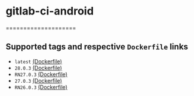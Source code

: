# gitlab-ci-android

====================

## Supported tags and respective `Dockerfile` links
- `latest` [(Dockerfile)][100]
- `28.0.3` [(Dockerfile)][104]
- `RN27.0.3` [(Dockerfile)][103]
- `27.0.3` [(Dockerfile)][102]
- `RN26.0.3` [(Dockerfile)][101]


[100]: https://github.com/catalyst-system-inc/gitlab-ci-android/blob/master/Dockerfile
[104]: https://github.com/catalyst-system-inc/gitlab-ci-android/blob/28.0.3/Dockerfile
[103]: https://github.com/catalyst-system-inc/gitlab-ci-android/blob/RN27.0.3/Dockerfile
[102]: https://github.com/catalyst-system-inc/gitlab-ci-android/blob/27.0.3/Dockerfile
[101]: https://github.com/catalyst-system-inc/gitlab-ci-android/blob/RN26.0.3/Dockerfile
